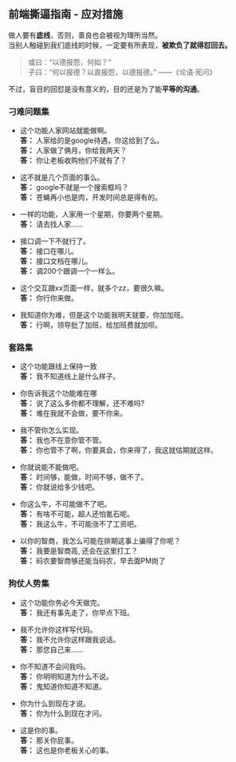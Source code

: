 ## 前端撕逼指南 - 应对措施

做人要有**底线**，否则，善良也会被视为理所当然。  
当别人触碰到我们底线的时候，一定要有所表现，**被欺负了就得怼回去。**

> 或曰：“以德报怨，何如？”  
> 子曰：“何以报德？以直报怨，以德报德。” ——《论语·宪问》

不过，盲目的回怼是没有意义的，目的还是为了能**平等的沟通**。

### 刁难问题集

+ 这个功能人家网站就能做啊。  
**答：** 人家给的是google待遇，你这给到了么。  
**答：** 人家做了俩月，你给我两天？  
**答：** 你让老板收购他们不就有了？

+ 这不就是几个页面的事么。  
**答：** google不就是一个搜索框吗？  
**答：** 苍蝇再小也是肉，开发时间总是得有的。

+ 一样的功能，人家用一个星期，你要两个星期。  
**答：** 请去找人家……

+ 接口调一下不就行了。  
**答：** 接口在哪儿。  
**答：** 接口文档在哪儿。  
**答：** 调200个跟调一个一样么。

+ 这个交互跟xx页面一样，就多个zz，要很久嘛。   
**答：** 你行你来做。

+ 我知道你为难，但是这个功能我明天就要，你加加班。    
**答：** 行啊，领导批了加班，给加班费就加呗。

### 套路集

+ 这个功能跟线上保持一致  
**答：** 我不知道线上是什么样子。

+ 你告诉我这个功能难在哪  
**答：** 说了这么多你都不理解，还不难吗?  
**答：** 难在我就不会做，要不你来。

+ 我不管你怎么实现。  
**答：** 我也不在意你管不管。  
**答：** 你也管不了啊，你要真会，你来得了，我这就估期就这样。

+ 你就说能不能做吧。  
**答：** 时间够，能做，时间不够，做不了。  
**答：** 你就说给多少钱吧。

+ 你这么牛，不可能做不了吧。  
**答：** 有啥不可能，超人还怕氪石呢。  
**答：** 我这么牛，不可能涨不了工资吧。

+ 以你的智商，我怎么可能在排期这事上骗得了你呢？  
**答：** 我要是智商高, 还会在这里打工？  
**答：** 码农要智商够还能当码农，早去面PM岗了
  

### 狗仗人势集

+ 这个功能你务必今天做完。  
**答：** 我还有事先走了，你早点下班。

+ 我不允许你这样写代码。  
**答：** 我不允许你这样跟我说话。  
**答：** 那您自己来……

+ 你不知道不会问我吗。  
**答：** 你明明知道为什么不说。  
**答：** 鬼知道你知道不知道。

+ 你为什么到现在才说。  
**答：** 你为什么到现在才问。

+ 这是你的事。  
**答：** 那关你屁事。  
**答：** 这也是你老板关心的事。 